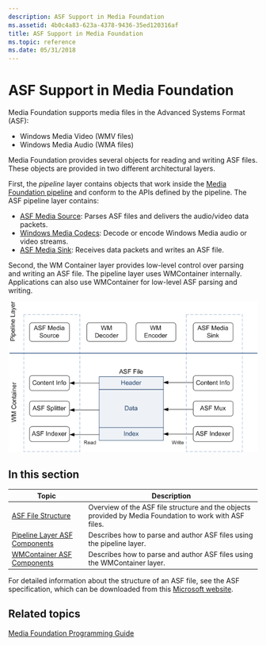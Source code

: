 ```yaml
---
description: ASF Support in Media Foundation
ms.assetid: 4b0c4a83-623a-4378-9436-35ed120316af
title: ASF Support in Media Foundation
ms.topic: reference
ms.date: 05/31/2018
---
```


# ASF Support in Media Foundation

Media Foundation supports media files in the Advanced Systems Format (ASF):

-   Windows Media Video (WMV files)
-   Windows Media Audio (WMA files)

Media Foundation provides several objects for reading and writing ASF files. These objects are provided in two different architectural layers.

First, the *pipeline* layer contains objects that work inside the [Media Foundation pipeline](media-foundation-pipeline.md) and conform to the APIs defined by the pipeline. The ASF pipeline layer contains:

-   [ASF Media Source](asf-media-source.md): Parses ASF files and delivers the audio/video data packets.
-   [Windows Media Codecs](windows-media-codecs.md): Decode or encode Windows Media audio or video streams.
-   [ASF Media Sink](asf-media-sinks.md): Receives data packets and writes an ASF file.

Second, the WM Container layer provides low-level control over parsing and writing an ASF file. The pipeline layer uses WMContainer internally. Applications can also use WMContainer for low-level ASF parsing and writing.

![diagram showing elements of the pipeline layer and the wm container](images/asf-components.png)

## In this section



| Topic                                                                         | Description                                                                                                        |
|-------------------------------------------------------------------------------|--------------------------------------------------------------------------------------------------------------------|
| [ASF File Structure](asf-file-structure.md)<br/>                       | Overview of the ASF file structure and the objects provided by Media Foundation to work with ASF files.<br/> |
| [Pipeline Layer ASF Components](pipeline-layer-asf-components.md)<br/> | Describes how to parse and author ASF files using the pipeline layer.<br/>                                   |
| [WMContainer ASF Components](wmcontainer-asf-components.md)<br/>       | Describes how to parse and author ASF files using the WMContainer layer.<br/>                                |



 

For detailed information about the structure of an ASF file, see the ASF specification, which can be downloaded from this [Microsoft website](https://en.wikipedia.org/wiki/Advanced_Systems_Format).

## Related topics

<dl> <dt>

[Media Foundation Programming Guide](media-foundation-programming-guide.md)
</dt> </dl>

 

 




